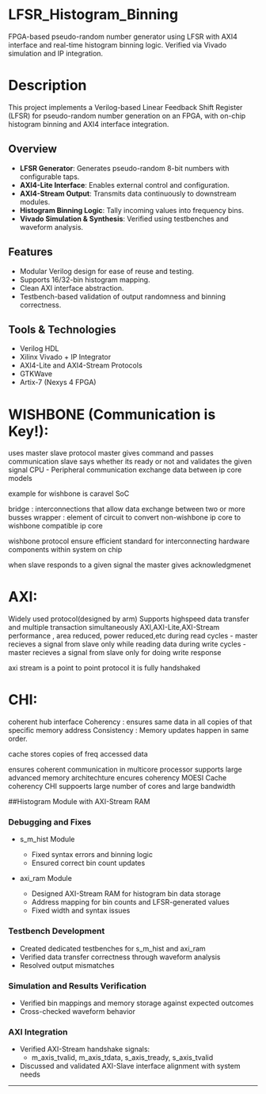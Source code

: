 # LFSR_Histogram_Binning
 FPGA-based pseudo-random number generator using LFSR with AXI4 interface and real-time histogram binning logic. Verified via Vivado simulation and IP integration.

# Description

This project implements a Verilog-based Linear Feedback Shift Register (LFSR) for pseudo-random number generation on an FPGA, with on-chip histogram binning and AXI4 interface integration.

## Overview

- **LFSR Generator**: Generates pseudo-random 8-bit numbers with configurable taps.
- **AXI4-Lite Interface**: Enables external control and configuration.
- **AXI4-Stream Output**: Transmits data continuously to downstream modules.
- **Histogram Binning Logic**: Tally incoming values into frequency bins.
- **Vivado Simulation & Synthesis**: Verified using testbenches and waveform analysis.

## Features

- Modular Verilog design for ease of reuse and testing.
- Supports 16/32-bin histogram mapping.
- Clean AXI interface abstraction.
- Testbench-based validation of output randomness and binning correctness.

## Tools & Technologies

- Verilog HDL
- Xilinx Vivado + IP Integrator
- AXI4-Lite and AXI4-Stream Protocols
- GTKWave
- Artix-7 (Nexys 4 FPGA)


# WISHBONE (Communication is Key!):
  
   uses master slave protocol
   master gives command and passes communication
   slave says whether its ready or not and validates the given signal
   CPU - Peripheral communication
   exchange data between ip core models

example for wishbone is caravel SoC

bridge : interconnections that allow data  exchange between two or more busses
wrapper : element of circuit to convert non-wishbone ip core to wishbone compatible ip core

wishbone protocol ensure efficient standard for interconnecting hardware components within system on chip

when slave responds to a given signal the master gives acknowledgmenet

# AXI:

   Widely used protocol(designed by arm)
   Supports highspeed data transfer and multiple transaction simultaneously
   AXI,AXI-Lite,AXI-Stream
   performance , area reduced, power reduced,etc
   during read cycles - master recieves a signal from slave only while reading data
    during write cycles - master recieves a signal from slave only for doing write response

axi stream is a point to point protocol
it is fully handshaked


# CHI:
  coherent hub interface
  Coherency : ensures same data in all copies of that specific memory address
  Consistency : Memory updates happen in same order.

cache stores copies of freq accessed data

ensures coherent communication in multicore processor
supports large advanced memory architechture
encures coherency
MOESI Cache coherency
CHI suppoerts large number of cores and large bandwidth


##Histogram Module with AXI-Stream RAM

### Debugging and Fixes

- s_m_hist Module
  - Fixed syntax errors and binning logic
  - Ensured correct bin count updates

- axi_ram Module
  - Designed AXI-Stream RAM for histogram bin data storage
  - Address mapping for bin counts and LFSR-generated values
  - Fixed width and syntax issues

### Testbench Development

- Created dedicated testbenches for s_m_hist and axi_ram
- Verified data transfer correctness through waveform analysis
- Resolved output mismatches

### Simulation and Results Verification

- Verified bin mappings and memory storage against expected outcomes
- Cross-checked waveform behavior

### AXI Integration

- Verified AXI-Stream handshake signals:
  - m_axis_tvalid, m_axis_tdata, s_axis_tready, s_axis_tvalid
- Discussed and validated AXI-Slave interface alignment with system needs

---


  




